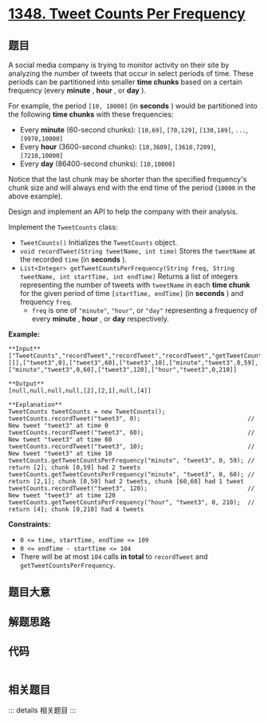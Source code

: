 # [1348. Tweet Counts Per Frequency](https://leetcode.com/problems/tweet-counts-per-frequency)

## 题目

A social media company is trying to monitor activity on their site by
analyzing the number of tweets that occur in select periods of time. These
periods can be partitioned into smaller **time chunks** based on a certain
frequency (every **minute** , **hour** , or **day** ).

For example, the period `[10, 10000]` (in **seconds** ) would be partitioned
into the following **time chunks** with these frequencies:

  * Every **minute** (60-second chunks): `[10,69]`, `[70,129]`, `[130,189]`, `...`, `[9970,10000]`
  * Every **hour** (3600-second chunks): `[10,3609]`, `[3610,7209]`, `[7210,10000]`
  * Every **day** (86400-second chunks): `[10,10000]`

Notice that the last chunk may be shorter than the specified frequency's chunk
size and will always end with the end time of the period (`10000` in the above
example).

Design and implement an API to help the company with their analysis.

Implement the `TweetCounts` class:

  * `TweetCounts()` Initializes the `TweetCounts` object.
  * `void recordTweet(String tweetName, int time)` Stores the `tweetName` at the recorded `time` (in **seconds** ).
  * `List<Integer> getTweetCountsPerFrequency(String freq, String tweetName, int startTime, int endTime)` Returns a list of integers representing the number of tweets with `tweetName` in each **time chunk** for the given period of time `[startTime, endTime]` (in **seconds** ) and frequency `freq`. 
    * `freq` is one of `"minute"`, `"hour"`, or `"day"` representing a frequency of every **minute** , **hour** , or **day** respectively.



**Example:**

    
    
    **Input**
    ["TweetCounts","recordTweet","recordTweet","recordTweet","getTweetCountsPerFrequency","getTweetCountsPerFrequency","recordTweet","getTweetCountsPerFrequency"]
    [[],["tweet3",0],["tweet3",60],["tweet3",10],["minute","tweet3",0,59],["minute","tweet3",0,60],["tweet3",120],["hour","tweet3",0,210]]
    
    **Output**
    [null,null,null,null,[2],[2,1],null,[4]]
    
    **Explanation**
    TweetCounts tweetCounts = new TweetCounts();
    tweetCounts.recordTweet("tweet3", 0);                              // New tweet "tweet3" at time 0
    tweetCounts.recordTweet("tweet3", 60);                             // New tweet "tweet3" at time 60
    tweetCounts.recordTweet("tweet3", 10);                             // New tweet "tweet3" at time 10
    tweetCounts.getTweetCountsPerFrequency("minute", "tweet3", 0, 59); // return [2]; chunk [0,59] had 2 tweets
    tweetCounts.getTweetCountsPerFrequency("minute", "tweet3", 0, 60); // return [2,1]; chunk [0,59] had 2 tweets, chunk [60,60] had 1 tweet
    tweetCounts.recordTweet("tweet3", 120);                            // New tweet "tweet3" at time 120
    tweetCounts.getTweetCountsPerFrequency("hour", "tweet3", 0, 210);  // return [4]; chunk [0,210] had 4 tweets
    



**Constraints:**

  * `0 <= time, startTime, endTime <= 109`
  * `0 <= endTime - startTime <= 104`
  * There will be at most `104` calls **in total** to `recordTweet` and `getTweetCountsPerFrequency`.


## 题目大意

## 解题思路

## 代码

```javascript

```

## 相关题目

::: details 相关题目
:::
